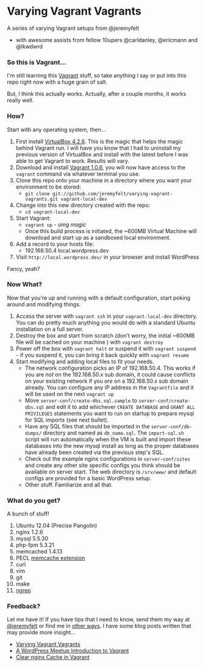 Varying Vagrant Vagrants
========================

A series of varying Vagrant setups from @jeremyfelt
* with awesome assists from fellow 10upers @carldanley, @ericmann and @lkwdwrd

### So this is Vagrant...
I'm still learning this [Vagrant](http://vagrantup.com) stuff, so take anything I say or put into this repo right now with a huge grain of salt.

But, I think this actually works. Actually, after a couple months, it works really well.

### How?
Start with any operating system, then...

1. First install [VirtualBox 4.2.6](https://www.virtualbox.org/wiki/Downloads). This is the magic that helps the magic behind Vagrant run. I will have you know that I had to uninstall my previous version of VirtualBox and install with the latest before I was able to get Vagrant to work. Results will vary.
1. Download and install [Vagrant 1.0.6](http://downloads.vagrantup.com/tags/v1.0.6), you will now have access to the `vagrant` command via whatever terminal you use.
1. Clone this repo onto your machine in a directory where you want your environment to be stored:
    * `git clone git://github.com/jeremyfelt/varying-vagrant-vagrants.git vagrant-local-dev`
1. Change into this new directory created with the repo:
    * `cd vagrant-local-dev`
1. Start Vagrant:
	* `vagrant up` - *omg magic*
	* Once this build process is initiated, the ~600MB Virtual Machine will download and start up as a sandboxed local environment.
1. Add a record to your hosts file:
	* 192.168.50.4  local.wordpress.dev
1. Visit `http://local.wordpress.dev/` in your browser and install WordPress

Fancy, yeah?

### Now What?
Now that you're up and running with a default configuration, start poking around and modifying things.

1. Access the server with `vagrant ssh` in your `vagrant-local-dev` directory. You can do pretty much anything you would do with a standard Ubuntu installation on a full server.
1. Destroy the box and start from scratch (don't worry, the initial ~600MB file will be cached on your machine ) with `vagrant destroy`
1. Power off the box with `vagrant halt` or suspend it with `vagrant suspend` - if you suspend it, you can bring it back quickly with `vagrant resume`
1. Start modifying and adding local files to fit your needs.
    * The network configuration picks an IP of 192.168.50.4. This works if you are *not* on the 192.168.50.x sub domain, it could cause conflicts on your existing network if you *are* on a 192.168.50.x sub domain already. You can configure any IP address in the `Vagrantfile` and it will be used on the next `vagrant up`
    * Move `server-conf/create-dbs.sql.sample` to `server-conf/create-dbs.sql` and edit it to add whichever `CREATE DATABASE` and `GRANT ALL PRIVILEGES` statements you want to run on startup to prepare mysql for SQL imports (see next bullet).
    * Have any SQL files that should be imported in the `server-conf/db-dumps/` directory and named as `db_name.sql`. The `import-sql.sh` script will run automatically when the VM is built and import these databases into the new mysql install as long as the proper databases have already been created via the previous step's SQL.
    * Check out the example nginx configurations in `server-conf/sites` and create any other site specific configs you think should be available on server start. The web directory is `/srv/www/` and default configs are provided for a basic WordPress setup.
    * Other stuff. Familiarize and all that.

### What do you get?
A bunch of stuff!

1. Ubuntu 12.04 (Precise Pangolin)
2. nginx 1.2.6
3. mysql 5.5.30
4. php-fpm 5.3.21
5. memcached 1.4.13
6. PECL [memcache extension](http://pecl.php.net/package/memcache)
6. curl
7. vim
8. git
9. make
10. [ngrep](http://ngrep.sourceforge.net/usage.html)

### Feedback?
Let me have it! If you have tips that I need to know, send them my way at [@jeremyfelt](http://twitter.com/jeremyfelt) or find me in [other ways](http://jeremyfelt.com). I have some blog posts written that may provide more insight...
* [Varying Vagrant Vagrants](jeremyfelt.com/code/2012/12/11/varying-vagrant-vagrants/)
* [A WordPress Meetup Introduction to Vagrant](jeremyfelt.com/code/2013/02/04/an-wordpress-meetup-introduction-to-vagrant-what-youll-need/)
* [Clear nginx Cache in Vagrant](http://jeremyfelt.com/code/2013/01/08/clear-nginx-cache-in-vagrant/)
